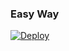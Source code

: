 

### Easy Way
[![Deploy](https://www.herokucdn.com/deploy/button.svg)](https://heroku.com/deploy?template=https://github.com/Sreejithmadmax/UrvashiSubBot)

